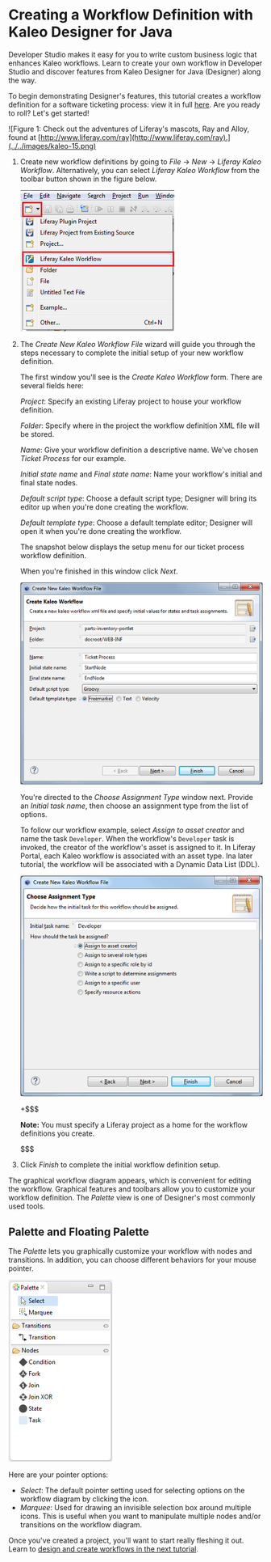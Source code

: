 # Creating a Workflow Definition with Kaleo Designer for Java

Developer Studio makes it easy for you to write custom business logic that
enhances Kaleo workflows. Learn to create your own workflow in Developer Studio
and discover features from Kaleo Designer for Java (Designer) along the way.

To begin demonstrating Designer's features, this tutorial creates a workflow
definition for a software ticketing process: view it in full
[here](https://www.github.com/liferay/liferay-docs/blob/6.2.x/develop/tutorials/code/workflow-defs/ticket-process.xml).
Are you ready to roll? Let's get started! 


![Figure 1: Check out the adventures of Liferay's mascots, Ray and Alloy, found at [http://www.liferay.com/ray](http://www.liferay.com/ray).](../../images/kaleo-15.png)

1.  Create new workflow definitions by going to *File* &rarr; *New* &rarr;
    *Liferay Kaleo Workflow*. Alternatively, you can select *Liferay Kaleo
    Workflow* from the toolbar button shown in the figure below. 

    ![Figure 2: Create a new workflow definition locally by selecting *Liferay Kaleo Workflow* from the toolbar button.](../../images/kaleo-3.png)

2.  The *Create New Kaleo Workflow File* wizard will guide you through the steps
    necessary to complete the initial setup of your new workflow definition. 

    The first window you'll see is the *Create Kaleo Workflow* form. There are
    several fields here:  

    *Project*: Specify an existing Liferay project to house your workflow
    definition.  

    *Folder*: Specify where in the project the workflow definition XML file will
    be stored.

    *Name*: Give your workflow definition a descriptive name. We've chosen
    *Ticket Process* for our example. 

    *Initial state name* and *Final state name*: Name your workflow's initial
    and final state nodes.

    *Default script type*: Choose a default script type; Designer will bring
    its editor up when you're done creating the workflow.

    *Default template type*: Choose a default template editor; Designer will
    open it when you're done creating the workflow. 

    The snapshot below displays the setup menu for our
    ticket process workflow definition.

    When you're finished in this window click *Next*. 
    
    ![Figure 3: The Create Kaleo Workflow form in Liferay Developer Studio lets you select a script type and template type for your workflow.](../../images/kaleo-new-workflow-01.png)

    You're directed to the *Choose Assignment Type* window next.
    Provide an *Initial task name*, then choose an assignment type from the list
    of options.  
    
    To follow our workflow example, select *Assign to asset creator* and name
    the task `Developer`. When the workflow's `Developer` task is invoked, the
    creator of the workflow's asset is assigned to it. In Liferay Portal, each Kaleo
    workflow is associated with an asset type. Ina later tutorial, the workflow will
    be associated with a Dynamic Data List (DDL). 

    ![Figure 4: When choosing an assignment type for a task node, you are given multiple options.](../../images/kaleo-4.png)

    +$$$

    **Note:** You must specify a Liferay project as a home for the workflow
    definitions you create. 

    $$$

3.  Click *Finish* to complete the initial workflow definition setup. 

<!--This type of instruction, in step 2, with heirarchical steps actually looks
bad in my Markdown plugin for Jedit; very crammed -->

The graphical workflow diagram appears, which is convenient for editing the
workflow. Graphical features and toolbars allow you to customize your workflow
definition. The *Palette* view is one of Designer's most commonly used tools.

## Palette and Floating Palette 

The *Palette* lets you graphically customize your workflow with nodes and
transitions. In addition, you can choose different behaviors for your mouse
pointer. 

![Figure 5: The palette toolbar lets you customize your workflow with additional nodes and transitions.](../../images/kaleo-6.png)

Here are your pointer options: 

- *Select*: The default pointer setting used for selecting options on the
  workflow diagram by clicking the icon. 
- *Marquee*: Used for drawing an invisible selection box around multiple icons.
  This is useful when you want to manipulate multiple nodes and/or transitions
  on the workflow diagram. 

Once you've created a project, you'll want to start really fleshing it out.
Learn to [design and create workflows in the next tutorial](/develop/tutorials/-/knowledge_base/6-2/designing-workflow-definitions).

<!-- ## Related Topics -->
